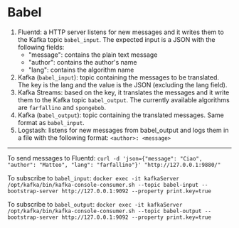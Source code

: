 # Babel

1. Fluentd: a HTTP server listens for new messages and it writes them to the Kafka topic `babel_input`. The expected input is a JSON with the following fields:
	- "message": contains the plain text message
	- "author": contains the author's name
	- "lang": contains the algorithm name
2. Kafka (`babel_input`): topic containing the messages to be translated. The key is the lang and the value is the JSON (excluding the lang field).
3. Kafka Streams: based on the key, it translates the messages and it write them to the Kafka topic `babel_output`. The currently available algorithms are `farfallino` and `spongebob`.
4. Kafka (`babel_output`): topic containing the translated messages. Same format as `babel_input`.
5. Logstash: listens for new messages from babel_output and logs them in a file with the following format: `<author>: <message>`

---

To send messages to Fluentd: `curl -d 'json={"message": "Ciao", "author": "Matteo", "lang": "farfallino"}' "http://127.0.0.1:9880/"`

To subscribe to `babel_input`: `docker exec -it kafkaServer /opt/kafka/bin/kafka-console-consumer.sh --topic babel-input --bootstrap-server http://127.0.0.1:9092 --property print.key=true`

To subscribe to `babel_output`: `docker exec -it kafkaServer /opt/kafka/bin/kafka-console-consumer.sh --topic babel-output --bootstrap-server http://127.0.0.1:9092 --property print.key=true`

